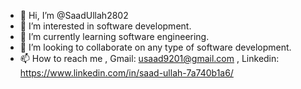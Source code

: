 - 👋 Hi, I’m @SaadUllah2802
- 👀 I’m interested in software development.
- 🌱 I’m currently learning software engineering.
- 💞️ I’m looking to collaborate on any type of software development.
- 📫 How to reach me , Gmail: usaad9201@gmail.com , Linkedin: https://www.linkedin.com/in/saad-ullah-7a740b1a6/

<!---
SaadUllah2802/SaadUllah2802 is a ✨ special ✨ repository because its `README.md` (this file) appears on your GitHub profile.
You can click the Preview link to take a look at your changes.
--->
